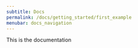 ```yaml
---
subtitle: Docs
permalink: /docs/getting_started/first_example
menubar: docs_navigation
---
```


This is the documentation